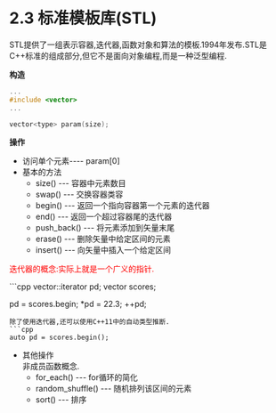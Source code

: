 # 2.3 标准模板库(STL)
STL提供了一组表示容器,迭代器,函数对象和算法的模板.1994年发布.STL是C++标准的组成部分,但它不是面向对象编程,而是一种泛型编程.

**构造**
```cpp
...
#include <vector>
...

vector<type> param(size);
```
**操作**
* 访问单个元素---- param[0]
* 基本的方法
    - size()  --- 容器中元素数目
    - swap()  --- 交换容器类容
    - begin()  --- 返回一个指向容器第一个元素的迭代器
    - end()    --- 返回一个超过容器尾的迭代器 <br>
    - push_back() --- 将元素添加到矢量末尾
    - erase()     --- 删除矢量中给定区间的元素
    - insert()    --- 向矢量中插入一个给定区间
<p style="color:red;">迭代器的概念:实际上就是一个广义的指针.</p>
```cpp
vector<double>::iterator pd;
vector<double> scores;

pd = scores.begin;
*pd = 22.3;
++pd;
```
除了使用迭代器,还可以使用C++11中的自动类型推断.
```cpp
auto pd = scores.begin();
```

* 其他操作<br>
    非成员函数概念.
    - for_each() --- for循环的简化
    - random_shuffle() --- 随机排列该区间的元素
    - sort()           --- 排序

